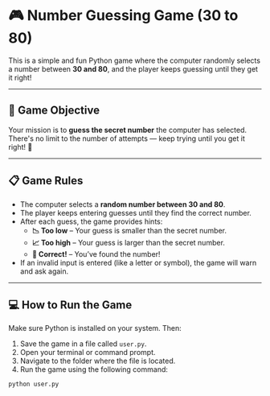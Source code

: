 # 🎮 Number Guessing Game (30 to 80)

This is a simple and fun Python game where the computer randomly selects a number between **30 and 80**, and the player keeps guessing until they get it right!

---

## 🧠 Game Objective

Your mission is to **guess the secret number** the computer has selected. There's no limit to the number of attempts — keep trying until you get it right! 🎯

---

## 📋 Game Rules

- The computer selects a **random number between 30 and 80**.
- The player keeps entering guesses until they find the correct number.
- After each guess, the game provides hints:
  - **📉 Too low** – Your guess is smaller than the secret number.
  - **📈 Too high** – Your guess is larger than the secret number.
  - **🎊 Correct!** – You’ve found the number!
- If an invalid input is entered (like a letter or symbol), the game will warn and ask again.

---

## 💻 How to Run the Game

Make sure Python is installed on your system. Then:

1. Save the game in a file called `user.py`.
2. Open your terminal or command prompt.
3. Navigate to the folder where the file is located.
4. Run the game using the following command:

```bash
python user.py

